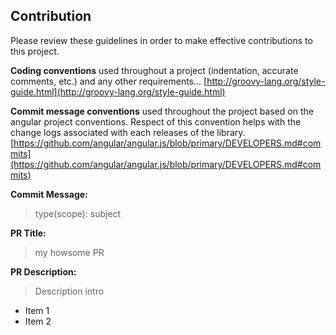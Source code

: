 ## Contribution
Please review these guidelines in order to make effective contributions to this project.

**Coding conventions** used throughout a project (indentation, accurate comments, etc.) and any other requirements...
[http://groovy-lang.org/style-guide.html](http://groovy-lang.org/style-guide.html)

**Commit message conventions** used throughout the project based on the angular project conventions. Respect of this convention helps with the change logs associated with each releases of the library.
[https://github.com/angular/angular.js/blob/primary/DEVELOPERS.md#commits](https://github.com/angular/angular.js/blob/primary/DEVELOPERS.md#commits)



**Commit Message:**
> type(scope): subject

**PR Title:**

> my howsome PR

**PR Description:**

> Description intro
  - Item 1
  - Item 2
